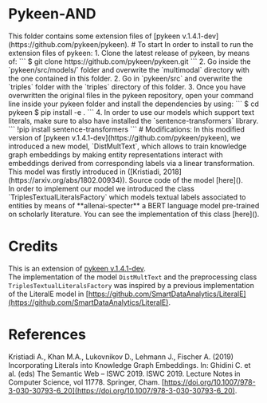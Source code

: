 <h1>Pykeen-AND</h1>
This folder contains some extension files of [pykeen v.1.4.1-dev](https://github.com/pykeen/pykeen).
# To start
In order to install to run the extension files of pykeen: 
1. Clone the latest release of pykeen, by means of:
```
$ git clone https://github.com/pykeen/pykeen.git
```
2. Go inside the `pykeen/src/models/` folder and overwrite the `multimodal` directory with the one contained in this folder.
2. Go in `pykeen/src` and overwrite the `triples` folder with the `triples` directory of this folder.
3. Once you have overwritten the original files in the pykeen repository, open your command line inside your pykeen folder and install the dependencies by using:
```
$ cd pykeen
$ pip install -e .
```
4. In order to use our models which support text literals, make sure to also have installed the `sentence-transformers` library.
```
!pip install sentence-transformers
```
# Modifications:
In this modified version of [pykeen v.1.4.1-dev](https://github.com/pykeen/pykeen), we introduced a new model, `DistMultText`, which allows to train knowledge graph embeddings by making entity representations interact with embeddings derived from corresponding labels via a linear transformation. This model was firstly introduced in ([Kristiadi, 2018](https://arxiv.org/abs/1802.00934)). Source code of the model [here]().<br/>
In order to implement our model we introduced the class `TriplesTextualLiteralsFactory` which models textual labels associated to entities by means of **allenai-specter** a BERT language model pre-trained on scholarly literature. You can see the implementation of this class [here]().

# Credits
This is an extension of [pykeen v.1.4.1-dev](https://github.com/pykeen/pykeen).<br/>
The implementation of the model `DistMultText` and the preprocessing class `TriplesTextualLiteralsFactory` was inspired by a previous implementation of the LiteralE model in [https://github.com/SmartDataAnalytics/LiteralE](https://github.com/SmartDataAnalytics/LiteralE).

# References

Kristiadi A., Khan M.A., Lukovnikov D., Lehmann J., Fischer A. (2019) Incorporating Literals into Knowledge Graph Embeddings. In: Ghidini C. et al. (eds) The Semantic Web – ISWC 2019. ISWC 2019. Lecture Notes in Computer Science, vol 11778. Springer, Cham. [https://doi.org/10.1007/978-3-030-30793-6_20](https://doi.org/10.1007/978-3-030-30793-6_20).
